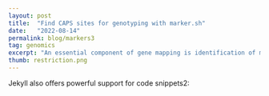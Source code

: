 ```yaml
---
layout: post
title:  "Find CAPS sites for genotyping with marker.sh"
date:   "2022-08-14"
permalink: blog/markers3
tag: genomics
excerpt: "An essential component of gene mapping is identification of markers. This article discuss a simple script written to discover CAPS markers from vcf file2."
thumb: restriction.png
---
```


Jekyll also offers powerful support for code snippets2:

